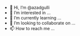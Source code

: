 - 👋 Hi, I’m @azadgulli
- 👀 I’m interested in ...
- 🌱 I’m currently learning ...
- 💞️ I’m looking to collaborate on ...
- 📫 How to reach me ...

<!---
azadgulli/azadgulli is a ✨ special ✨ repository because its `README.md` (this file) appears on your GitHub profile.
You can click the Preview link to take a look at your changes.
--->
